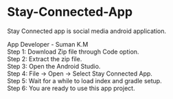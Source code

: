 # Stay-Connected-App <br>
Stay Connected app is social media android application.

App Developer - Suman K.M <br>
Step 1: Download Zip file through Code option. <br>
Step 2: Extract the zip file. <br>
Step 3: Open the Android Studio. <br>
Step 4: File → Open → Select Stay Connected App. <br>
Step 5: Wait for a while to load index and gradle setup. <br>
Step 6: You are ready to use this app project. <br>
